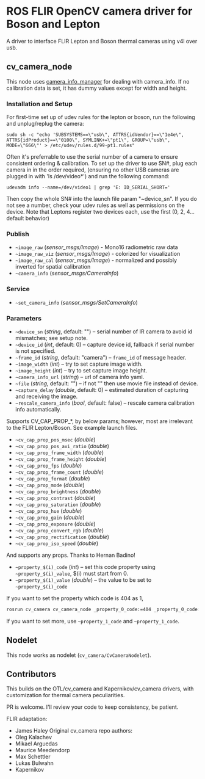 ROS FLIR OpenCV camera driver for Boson and Lepton
========================

A driver to interface FLIR Lepton and Boson thermal cameras using v4l over usb.

cv_camera_node
------------------

This node uses [camera_info_manager](http://wiki.ros.org/camera_info_manager) for dealing with camera_info.
If no calibration data is set, it has dummy values except for width and height.

### Installation and Setup

For first-time set up of udev rules for the lepton or boson, run the following and unplug/replug the camera:

```
sudo sh -c "echo 'SUBSYSTEMS==\"usb\", ATTRS{idVendor}==\"1e4e\", ATTRS{idProduct}==\"0100\", SYMLINK+=\"pt1\", GROUP=\"usb\", MODE=\"666\"' > /etc/udev/rules.d/99-pt1.rules"
```

Often it's preferrable to use the serial number of a camera to ensure consistent ordering & calibration. To set up the driver to use SN#, plug each camera in in the order required, (ensuring no other USB cameras are plugged in with 'ls /dev/video*') and run the following command: 

```
udevadm info --name=/dev/video1 | grep 'E: ID_SERIAL_SHORT='
```

Then copy the whole SN# into the launch file param "~device_sn". If you do not see a number, check your udev rules as well as permissions on the device. Note that Leptons register two devices each, use the first (0, 2, 4... default behavior)

### Publish

* `~image_raw` (*sensor_msgs/Image*) - Mono16 radiometric raw data
* `~image_raw_viz` (*sensor_msgs/Image*) - colorized for visualization
* `~image_raw_cal` (*sensor_msgs/Image*) - normalized and possibly inverted for spatial calibration
* `~camera_info` (*sensor_msgs/CameraInfo*)

### Service

* `~set_camera_info` (*sensor_msgs/SetCameraInfo*)

### Parameters

* `~device_sn` (*string*, default: "") – serial number of IR camera to avoid id mismatches; see setup note.
* `~device_id` (*int*, default: 0) – capture device id, fallback if serial number is not specified.
* `~frame_id` (*string*, default: "camera") – `frame_id` of message header.
* `~image_width` (*int*) – try to set capture image width.
* `~image_height` (*int*) – try to set capture image height.
* `~camera_info_url` (*string*) – url of camera info yaml.
* `~file` (*string*, default: "") – if not "" then use movie file instead of device.
* `~capture_delay` (*double*, default: 0) – estimated duration of capturing and receiving the image.
* `~rescale_camera_info` (*bool*, default: false) – rescale camera calibration info automatically.

Supports CV_CAP_PROP_*, by below params; however, most are irrelevant to the FLIR Lepton/Boson. See example launch files.

* `~cv_cap_prop_pos_msec` (*double*)
* `~cv_cap_prop_pos_avi_ratio` (*double*)
* `~cv_cap_prop_frame_width` (*double*)
* `~cv_cap_prop_frame_height` (*double*)
* `~cv_cap_prop_fps` (*double*)
* `~cv_cap_prop_frame_count` (*double*)
* `~cv_cap_prop_format` (*double*)
* `~cv_cap_prop_mode` (*double*)
* `~cv_cap_prop_brightness` (*double*)
* `~cv_cap_prop_contrast` (*double*)
* `~cv_cap_prop_saturation` (*double*)
* `~cv_cap_prop_hue` (*double*)
* `~cv_cap_prop_gain` (*double*)
* `~cv_cap_prop_exposure` (*double*)
* `~cv_cap_prop_convert_rgb` (*double*)
* `~cv_cap_prop_rectification` (*double*)
* `~cv_cap_prop_iso_speed` (*double*)

And supports any props. Thanks to Hernan Badino!

* `~property_$(i)_code` (*int*) – set this code property using `~property_$(i)_value`, $(i) must start from 0.
* `~property_$(i)_value` (*double*) – the value to be set to `~property_$(i)_code`

If you want to set the property which code is 404 as 1,

```bash
rosrun cv_camera cv_camera_node _property_0_code:=404 _property_0_code:=1
```

If you want to set more, use `~property_1_code` and `~property_1_code`.

Nodelet
-------------------

This node works as nodelet (`cv_camera/CvCameraNodelet`).

Contributors
--------------------

This builds on the OTL/cv_camera and Kapernikov/cv_camera drivers, with customization for thermal camera peculiarities.

PR is welcome. I'll review your code to keep consistency, be patient.

FLIR adaptation:
* James Haley
Original cv_camera repo authors: 
* Oleg Kalachev
* Mikael Arguedas
* Maurice Meedendorp
* Max Schettler
* Lukas Bulwahn
* Kapernikov
